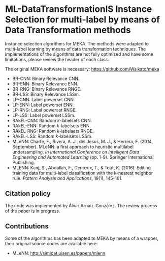 # ML-DataTransformationIS Instance Selection for multi-label by means of Data Transformation methods
Instance selection algorithms for MEKA. The methods were adapted to multi-label learning by means of data transformation techniques. The implementations of the algorithms are not fully optimized and have some limitations, please review the header of each class.

The original MEKA software is necessary: https://github.com/Waikato/meka

* BR-CNN: Binary Relevance CNN.
* BR-ENN: Binary Relevance ENN.
* BR-RNG: Binary Relevance RNGE.
* BR-LSS: Binary Relevance LSSm.
* LP-CNN: Label powerset CNN.
* LP-ENN: Label powerset ENN.
* LP-RNG: Label powerset RNGE.
* LP-LSS: Label powerset LSSm.
* RAkEL-CNN: Random _k_-labelsets CNN.
* RAkEL-ENN: Random _k_-labelsets ENN.
* RAkEL-RNG: Random _k_-labelsets RNGE.
* RAkEL-LSS: Random _k_-labelsets LSSm.
* MLeNN: Charte, F., Rivera, A. J., del Jesus, M. J., & Herrera, F. (2014, September). MLeNN: a first approach to heuristic multilabel undersampling. _In International Conference on Intelligent Data Engineering and Automated Learning_ (pp. 1-9). Springer International Publishing.
* MLENN: Kanj, S., Abdallah, F., Denœux, T., & Tout, K. (2016). Editing training data for multi-label classification with the k-nearest neighbor rule. _Pattern Analysis and Applications_, 19(1), 145-161.

## Citation policy
The code was implemented by Álvar Arnaiz-González. The review process of the paper is in progress.

## Contributions
Some of the algorithms has been adapted to MEKA by means of a wrapper, their original source codes are available here:

* MLeNN: http://simidat.ujaen.es/papers/mlenn

